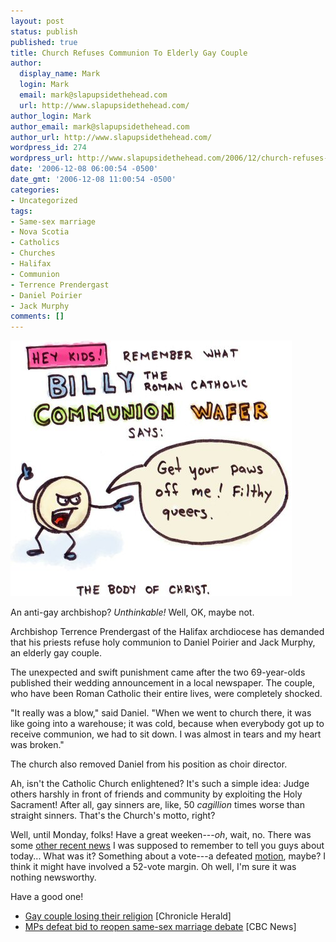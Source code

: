 ```yaml
---
layout: post
status: publish
published: true
title: Church Refuses Communion To Elderly Gay Couple
author:
  display_name: Mark
  login: Mark
  email: mark@slapupsidethehead.com
  url: http://www.slapupsidethehead.com/
author_login: Mark
author_email: mark@slapupsidethehead.com
author_url: http://www.slapupsidethehead.com/
wordpress_id: 274
wordpress_url: http://www.slapupsidethehead.com/2006/12/church-refuses-communion/
date: '2006-12-08 06:00:54 -0500'
date_gmt: '2006-12-08 11:00:54 -0500'
categories:
- Uncategorized
tags:
- Same-sex marriage
- Nova Scotia
- Catholics
- Churches
- Halifax
- Communion
- Terrence Prendergast
- Daniel Poirier
- Jack Murphy
comments: []
---
```

![Billy The Roman Catholic Commuion Wafer](/wp-content/media/2006/12/communion_wafer.jpg)

An anti-gay archbishop? _Unthinkable!_ Well, OK, maybe not.

Archbishop Terrence Prendergast of the Halifax archdiocese has demanded that his priests refuse holy communion to Daniel Poirier and Jack Murphy, an elderly gay couple.

The unexpected and swift punishment came after the two 69-year-olds published their wedding announcement in a local newspaper. The couple, who have been Roman Catholic their entire lives, were completely shocked.

"It really was a blow," said Daniel. "When we went to church there, it was like going into a warehouse; it was cold, because when everybody got up to receive communion, we had to sit down. I was almost in tears and my heart was broken."

The church also removed Daniel from his position as choir director.

Ah, isn't the Catholic Church enlightened? It's such a simple idea: Judge others harshly in front of friends and community by exploiting the Holy Sacrament! After all, gay sinners are, like, 50 _cagillion_ times worse than straight sinners. That's the Church's motto, right?

Well, until Monday, folks! Have a great weeken---_oh_, wait, no. There was some [other recent news](http://www.cbc.ca/canada/story/2006/12/07/vote-samesex.html "What was it, again?") I was supposed to remember to tell you guys about today... What was it? Something about a vote---a defeated [motion](http://www.slapupsidethehead.com/2006/12/tories-motion/ "Nope; can't remember for the life of me..."), maybe? I think it might have involved a 52-vote margin. Oh well, I'm sure it was nothing newsworthy.

Have a good one!

- [Gay couple losing their religion](http://www.halifaxherald.com/Front/545710.html) [Chronicle Herald]
- [MPs defeat bid to reopen same-sex marriage debate](http://www.cbc.ca/canada/story/2006/12/07/vote-samesex.html) [CBC News]
